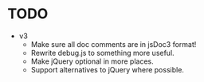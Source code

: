 # TODO

* v3
  * Make sure all doc comments are in jsDoc3 format!
  * Rewrite debug.js to something more useful.
  * Make jQuery optional in more places.
  * Support alternatives to jQuery where possible.

